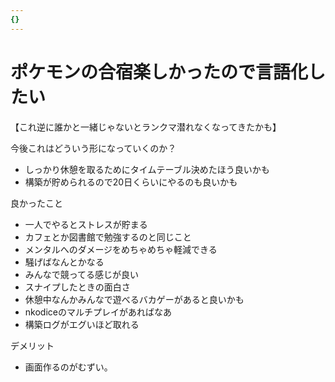 ```yaml
---
{}
---
```

# ポケモンの合宿楽しかったので言語化したい

【これ逆に誰かと一緒じゃないとランクマ潜れなくなってきたかも】

今後これはどういう形になっていくのか？

- しっかり休憩を取るためにタイムテーブル決めたほう良いかも  
- 構築が貯められるので20日くらいにやるのも良いかも  

良かったこと

- 一人でやるとストレスが貯まる  
- カフェとか図書館で勉強するのと同じこと  
- メンタルへのダメージをめちゃめちゃ軽減できる  
- 騒げばなんとかなる  
- みんなで競ってる感じが良い  
- スナイプしたときの面白さ  
- 休憩中なんかみんなで遊べるバカゲーがあると良いかも  
- nkodiceのマルチプレイがあればなあ  
- 構築ログがエグいほど取れる  

デメリット

- 画面作るのがむずい。